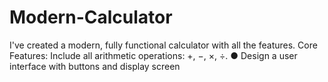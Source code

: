 # Modern-Calculator
I've created a modern, fully functional calculator with all the features. Core Features:  Include all arithmetic operations: +, −, ×, ÷. ● Design a user interface with buttons and display screen
